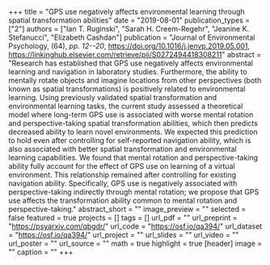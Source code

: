 +++
title = "GPS use negatively affects environmental learning through spatial transformation abilities"
date = "2019-08-01"
publication_types = ["2"]
authors = ["Ian T. Ruginski", "Sarah H. Creem-Regehr", "Jeanine K. Stefanucci", "Elizabeth Cashdan"]
publication = "Journal of Environmental Psychology, (64), _pp. 12--20_, https://doi.org/10.1016/j.jenvp.2019.05.001, https://linkinghub.elsevier.com/retrieve/pii/S0272494418308211"
abstract = "Research has established that GPS use negatively affects environmental learning and navigation in laboratory studies. Furthermore, the ability to mentally rotate objects and imagine locations from other perspectives (both known as spatial transformations) is positively related to environmental learning. Using previously validated spatial transformation and environmental learning tasks, the current study assessed a theoretical model where long-term GPS use is associated with worse mental rotation and perspective-taking spatial transformation abilities, which then predicts decreased ability to learn novel environments. We expected this prediction to hold even after controlling for self-reported navigation ability, which is also associated with better spatial transformation and environmental learning capabilities. We found that mental rotation and perspective-taking ability fully account for the effect of GPS use on learning of a virtual environment. This relationship remained after controlling for existing navigation ability. Specifically, GPS use is negatively associated with perspective-taking indirectly through mental rotation; we propose that GPS use affects the transformation ability common to mental rotation and perspective-taking."
abstract_short = ""
image_preview = ""
selected = false
featured = true
projects = []
tags = []
url_pdf = ""
url_preprint = "https://psyarxiv.com/qbgdr/"
url_code = "https://osf.io/qa394/"
url_dataset = "https://osf.io/qa394/"
url_project = ""
url_slides = ""
url_video = ""
url_poster = ""
url_source = ""
math = true
highlight = true
[header]
image = ""
caption = ""
+++
